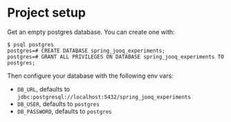 # Project setup
Get an empty postgres database. You can create one with:
```
$ psql postgres
postgres=# CREATE DATABASE spring_jooq_experiments;
postgres=# GRANT ALL PRIVILEGES ON DATABASE spring_jooq_experiments TO postgres;
```

Then configure your database with the following env vars:
* `DB_URL`, defaults to `jdbc:postgresql://localhost:5432/spring_jooq_experiments`
* `DB_USER`, defaults to `postgres`
* `DB_PASSWORD`, defaults to `postgres`
